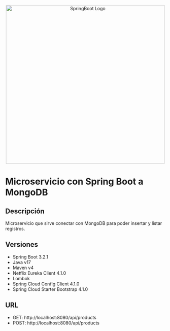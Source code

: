 <p align="center">
  <a href="https://spring.io/projects/spring-boot/" target="blank"><img src="https://user-images.githubusercontent.com/33158051/103466606-760a4000-4d14-11eb-9941-2f3d00371471.png" width="500" alt="SpringBoot Logo" /></a>
</p>

# Microservicio con Spring Boot a MongoDB

## Descripción
Microservicio que sirve conectar con MongoDB para poder insertar y listar registros.

## Versiones
- Spring Boot 3.2.1
- Java v17
- Maven v4
- Netflix Eureka Client 4.1.0
- Lombok
- Spring Cloud Config Client 4.1.0
- Spring Cloud Starter Bootstrap 4.1.0

## URL
- GET: http://localhost:8080/api/products
- POST: http://localhost:8080/api/products